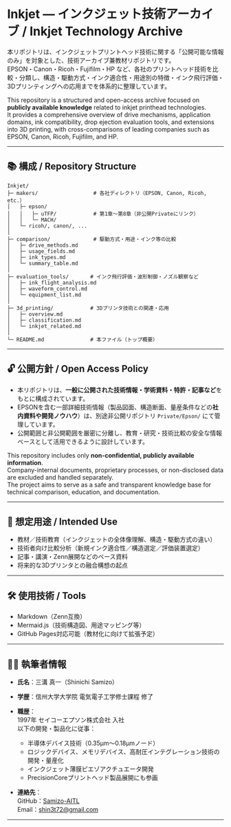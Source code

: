 # Inkjet — インクジェット技術アーカイブ / Inkjet Technology Archive

本リポジトリは、インクジェットプリントヘッド技術に関する「公開可能な情報のみ」を対象とした、技術アーカイブ兼教材リポジトリです。  
EPSON・Canon・Ricoh・Fujifilm・HP など、各社のプリントヘッド技術を比較・分類し、構造・駆動方式・インク適合性・用途別の特徴・インク飛行評価・3Dプリンティングへの応用までを体系的に整理しています。

This repository is a structured and open-access archive focused on **publicly available knowledge** related to inkjet printhead technologies.  
It provides a comprehensive overview of drive mechanisms, application domains, ink compatibility, drop ejection evaluation tools, and extensions into 3D printing, with cross-comparisons of leading companies such as EPSON, Canon, Ricoh, Fujifilm, and HP.

---

## 📚 構成 / Repository Structure

```plaintext
Inkjet/
├─ makers/                  # 各社ディレクトリ（EPSON, Canon, Ricoh, etc.）
│   ├─ epson/
│   │   ├─ uTFP/            # 第1章〜第8章（非公開Privateにリンク）
│   │   └─ MACH/
│   └─ ricoh/, canon/, ...
│
├─ comparison/              # 駆動方式・用途・インク等の比較
│   ├─ drive_methods.md
│   ├─ usage_fields.md
│   ├─ ink_types.md
│   └─ summary_table.md
│
├─ evaluation_tools/       # インク飛行評価・波形制御・ノズル観察など
│   ├─ ink_flight_analysis.md
│   ├─ waveform_control.md
│   └─ equipment_list.md
│
├─ 3d_printing/            # 3Dプリンタ技術との関連・応用
│   ├─ overview.md
│   ├─ classification.md
│   └─ inkjet_related.md
│
└─ README.md               # 本ファイル（トップ概要）
```

---

## 🔓 公開方針 / Open Access Policy

- 本リポジトリは、**一般に公開された技術情報・学術資料・特許・記事など**をもとに構成されています。
- EPSONを含む一部詳細技術情報（製品図面、構造断面、量産条件などの**社内資料や開発ノウハウ**）は、別途非公開リポジトリ `Private/Epson/` にて管理しています。
- 公開範囲と非公開範囲を厳密に分離し、教育・研究・技術比較の安全な情報ベースとして活用できるように設計しています。

This repository includes only **non-confidential, publicly available information**.  
Company-internal documents, proprietary processes, or non-disclosed data are excluded and handled separately.  
The project aims to serve as a safe and transparent knowledge base for technical comparison, education, and documentation.

---

## 🎯 想定用途 / Intended Use

- 教材／技術教育（インクジェットの全体像理解、構造・駆動方式の違い）
- 技術者向け比較分析（新規インク適合性／構造選定／評価装置選定）
- 記事・講演・Zenn展開などのベース資料
- 将来的な3Dプリンタとの融合構想の起点

---

## 🛠 使用技術 / Tools

- Markdown（Zenn互換）
- Mermaid.js（技術構造図、用途マッピング等）
- GitHub Pages対応可能（教材化に向けて拡張予定）

---

## 🧑‍🔬 執筆者情報

- **氏名**：三溝 真一（Shinichi Samizo）  
- **学歴**：信州大学大学院 電気電子工学修士課程 修了  

- **職歴**：  
  1997年 セイコーエプソン株式会社 入社  
  以下の開発・製品化に従事：  
  - 半導体デバイス技術（0.35µm〜0.18µmノード）  
  - ロジックデバイス、メモリデバイス、高耐圧インテグレーション技術の開発・量産化  
  - インクジェット薄膜ピエゾアクチュエータ開発  
  - PrecisionCoreプリントヘッド製品展開にも参画  

- **連絡先**：  
  GitHub：[Samizo-AITL](https://github.com/Samizo-AITL)  
  Email：[shin3t72@gmail.com](mailto:shin3t72@gmail.com)

---
